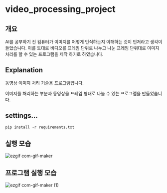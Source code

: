 # video_processing_project

## 개요
AI를 공부하기 전 컴퓨터가 이미지를 어떻게 인식하는지 이해하는 것이 먼저라고 생각이 들었습니다.
이를 토대로 비디오를 프레임 단위로 나누고 나눈 프레임 단위대로 이미지 처리를 할 수 있는 프로그램을 제작 하기로 하였습니다.

## Explanation
동영상 이미지 처리 기술용 프로그램입니다.

이미지를 처리하는 부분과 동영상을 프레임 형태로 나눌 수 있는 프로그램을 만들었습니다.

## settings...
``` terminal
pip install -r requirements.txt
```

## 실행 모습
![ezgif com-gif-maker](https://user-images.githubusercontent.com/59524278/169860325-1e895108-c7dc-4400-b6d7-89c313805340.gif)

## 프로그램 실행 모습
![ezgif com-gif-maker (1)](https://user-images.githubusercontent.com/59524278/169861396-5e4b2cce-781e-4ef9-a889-1015e12853b3.gif)
